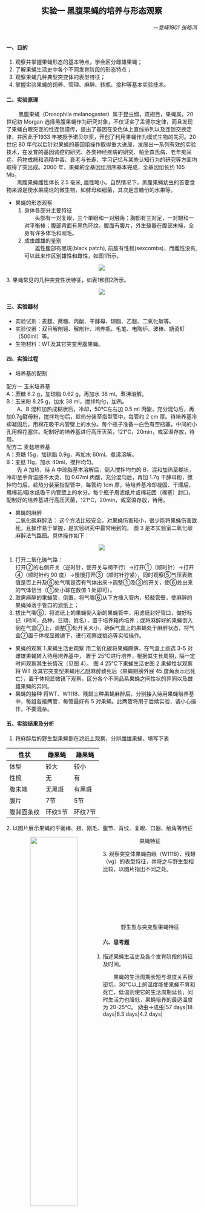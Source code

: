 ## <center> 实验一 黑腹果蝇的培养与形态观察

###### <p align="Right">--登峰1901 张皓鸿
#### 一、目的
1. 观察并掌握果蝇形态的基本特点，学会区分雌雄果蝇；
2. 了解果蝇生活史中各个不同发育阶段的形态特点；
2. 观察果蝇几种典型突变体的表型特征；
2. 掌握实验果蝇的饲养、管理、麻醉、转瓶、接种等基本实验技术。
#### 二、实验原理

&emsp;&emsp; 黑腹果蝇（Drosophila melanogaster）属于昆虫纲，双翅目，果蝇属。20 世纪初 Morgan 选择黑腹果蝇作为研究对象，不仅证实了孟德尔定律，而且发现了果蝇白眼突变的性连锁遗传，提出了基因在染色体上直线排列以及连锁交换定律，并因此于1933 年被授予诺贝尔奖，开创了利用果蝇作为模式生物的先河。20 世纪 80 年代以后针对果蝇的基因组操作取得重大进展，发展出一系列有效的实验技术，在发育的基因调控的研究、各类神经疾病的研究、帕金森氏病、老年痴呆症、药物成瘾和酒精中毒、衰老与长寿、学习记忆与某些认知行为的研究等方面均取得了突出成。2000 年，果蝇的全基因组测序基本完成，全基因组长约 165 Mb。<br>&emsp;&emsp;黑腹果蝇雌性体长 2.5 毫米, 雄性略小。自然情况下，黑腹果蝇幼虫的首要食物来源是使水果腐烂的微生物，如酵母和细菌，其次是含糖份的水果等。
* 果蝇的形态观察
    1. 身体各部分主要特征<br>
&emsp;&emsp;头部有一对复眼，三个单眼和一对触角；胸部有三对足，一对翅和一对平衡棒；腹部背面有黑色环纹，腹面有腹片，外生殖器在腹部末端，全身有许多体毛和刚毛。
    2. 成虫雌雄的鉴别<br>
&emsp;&emsp;雄性腹部有黑斑(black patch), 前肢有性梳(sexcombs)，而雌性没有,可以此来作区别雄性和雌性，如图1所示。
<div align=center>

![](图1.jpg)
</div>
    3. 果蝇常见的几种突变性状特征，如表1和图2所示。

<div align=center>

![](图2.jpg)
</div>

#### 三、实验器材
* 实验试剂：麦麸、蔗糖、丙酸、干酵母、琼脂、乙醚、二氧化碳等。
* 实验仪器：双目解剖镜、解剖针、培养瓶、毛笔、电陶炉、玻棒、搪瓷缸（500ml）等。
* 生物材料：WT及其它突变黑腹果蝇。

#### 四、实验过程

* 培养基的配制

配方一 玉米培养基<br>
A：蔗糖 6.2 g，加琼脂 0.62 g，再加水 38 ml。煮沸溶解。<br>
B：玉米粉 8.25 g，加水 38 ml，搅拌均匀，加热。<br>
&emsp;&emsp;A、B 混和加热成糊状后，冷却，50℃左右加 0.5 ml 丙酸，充分混匀后，再加0.7g酵母粉，搅拌均匀后，趁热分装至指型管中，每管约 2 cm 厚。待培养基冷却凝固后，用棉花吸干内管壁上的水分。每个瓶子准备一白色有空瓶塞，中间的小孔用棉花塞住。配制好的培养基进行高压灭菌，121℃，20min，或室温存放，待用。<br>
配方二 麦麸培养基<br>
A：蔗糖 15g，加琼脂 0.9g，再加水 60ml。煮沸溶解。<br>
B：麦麸 11g，加水 40ml，搅拌均匀。<br>
&emsp;&emsp;先 A 加热，待 A 中琼脂基本溶解后，倒入搅拌均匀的 B，混和加热至糊状，冷却至手背温感不太烫，加 0.67ml 丙酸，充分混匀后，再加 1.7g 干酵母粉，搅拌均匀后，趁热分装至指型管中，每管约 1cm 厚。待培养基冷却凝固、干燥后，用棉花/吸水纸吸干内管壁上的水分。每个瓶子用滤纸片或棉花团（棉塞）封口，配制好的培养基进行高压灭菌，121℃，20min，或室温存放，待用。
* 果蝇的麻醉<br>
二氧化碳麻醉法：
这个方法比较安全，对果蝇伤害较小，很少能将果蝇伤害致死，且操作易于掌握，是实验研究中最常用到的。
图 3 是本实验室二氧化碳麻醉法气路图。具体操作如下：
<div align=center>

![](图3.jpg)
</div>

  1. 打开二氧化碳气路：<br>打开②的右侧开关（逆时针，使开关与阀平行）→打开①（顺时针）→打开④（顺时针约 90 度）→慢慢打开③（顺时针拧紧），同时观察⑤气压表数值是否上升及⑥处气嘴是否有气体出来→调整①及③的开关，使⑥处出来的气体恰当（①处小球在数值 1 处即可）。
  2. 取需麻醉的果蝇管，倒置，将气嘴⑥从下方插入管内，轻敲管壁，使麻醉的果蝇掉落于管口的滤纸上；
  3. 拔出气嘴⑥，将滤纸上的果蝇倒入新的果蝇管中，用滤纸封好管口，做好标记（时间，品种，日期，姓名），置于培养箱内培养；或将麻醉好的果蝇倒入倒在气盒⑦上，调整①处开关大小，确保气盒上的果蝇处于麻醉状态，将气盒⑦置于体视显微镜下，进行观察或挑选等实验操作。
* 果蝇的观察
1.果蝇生活史观察
用二氧化碳将果蝇麻痹，在气盒上挑选 3-5 对雌雄果蝇转入待用培养基中，
置于 25℃进行培养，根据其生长周期，隔一定时间观察其生长情况（见图 4）。
 图 4 25℃下果蝇生活史图
2.果蝇性状观察
将 WT 及其它突变型果蝇用乙醚麻醉致死后（果蝇翅膀外展 45 度角表示已死亡），置于体视显微镜下观察，区分各个不同品系果蝇之间性状的异同以及雌雄果蝇的异同。
* 果蝇的接种
将WT、W1118、残翅三种果蝇麻醉后，分别接入待用果蝇培养基中，每组各接两管，每管最好有 5 对果蝇。此两管将用于后续实验，请小心操作，不要混杂。
#### 五、实验结果及分析
1. 将麻醉后的野生型果蝇倒在滤纸上观察，分辨雌雄果蝇，填写下表
<div align=center>

|性状|雌果蝇|雄果蝇|
|---|-----|-----|
|体型|较大|较小|
|性梳|无|有|
|腹末端|无黑斑|有黑斑|
|腹片|7节|5节|
|腹背面条纹|环纹5节|环纹7节|
</div>
2. 以图片展示果蝇的平衡棒、翅、刚毛、腹节、背纹、复眼、口器、触角等特征
<div align=center>

<img src="白眼.jpg" width="50%" align=Left><img src="观察2.jpg" width="50%" align=Right>果蝇特征
</div>
3. 观察突变体果蝇白眼（W1118）、残翅（vg）的表型特征，并将之与野生型相比较，以图片指出不同之处。
<br><br><br><br><br><br><br><br>
<div align=center>

<img src="白眼.jpg" width="33%" align=Left><img src="野生型.jpg" width="33%" align=Left><img src="残翅.jpg" width="33%" align=Right>
</div>

<center> 野生型与突变型果蝇特征 </center>

#### 六、思考题
1. 描述果蝇生活史及各个发育阶段的特征及时间。

&emsp;&emsp;果蝇的生活周期长短与温度关系很密切。30℃以上的温度能使果蝇不育和死亡，低温则使它的生活周期延长，同时生活力也降低，果蝇培养的最适温度为 20-25℃。
幼虫->成虫|57 days|18 days|6.3 days|4.2 days|
<div align=center>

|   |10°C|15°C|20°C|25°C|
|---|---|---|---|---|
卵->幼虫|---|---|8 days|5 days|
幼虫->成虫|57 days|18 days|6.3 days|4.2 days|
</div>
从表 2 中可以看出，25℃时，从卵到成虫约 10 天；在 25℃时成虫约活 15天。<br>
&emsp;&emsp;卵：羽化后的雌蝇一般在 12 小时后开始交配，两天后才能产卵。卵长 0.5mm，为椭圆形，腹面稍扁平，在背面的前断伸出一对触丝，它能使卵附着在食物(或瓶壁)上，不致深陷到食物中去。<br>
&emsp;&emsp;幼虫：从卵孵化出来后，经过两次蜕皮，发育成三龄幼虫，此时体长可达 4-5mm。肉眼可见其前端稍尖部分为头部，上有一黑色斑点即为口器。口器后面有一对透明的唾液腺，透过体壁可见到一对生殖腺位于躯体后半部上方的两侧，精巢较大，外观上是一明显的黑点，而卵巢则较小，可以此作为鉴别。幼虫活动力强而贪食，它们在培养基上爬行时，留下很多条沟，沟多而且宽时，表明幼虫生长良好。<br>
&emsp;&emsp;蛹：幼虫生活 7-8 天准备化蛹，化蛹前从培养基上爬出，附着在瓶壁上，逐渐形成一梭形的蛹.在蛹前部有两个呼吸孔，后部有尾芽，起初蛹壳颜色淡黄而柔软，以后逐渐硬化，变为深褐色，表明即将羽化了。<br>
&emsp;&emsp;成虫：幼虫在蛹壳内完成成虫体型和器官的分化，最后从蛹壳前端爬出。刚从蛹壳里羽化出来的果蝇虫体比较长，翅膀尚未展开，体表尚未完全几丁质化，故呈半透明的乳白色。透过腹部体壁，可以看到黑色的消化系统。不久，变为短粗圆形，双翅展开。体色加深。如野生型初为浅灰色，然后呈灰褐色。

2. 请举一例说明果蝇作为模式生物在生物学研究领域的应用。

&emsp;&emsp;20世纪70年代克里斯汀·纽斯林-沃尔哈德（Christiane Nüsslein-Volhard）开始研究果蝇的发育基因。她从中得知，卵细胞中的四个基因决定了或是监控了受精卵的发育。1980年她发表了论文“影响黑腹果蝇体节数目和极性的变异”，她也因此获得了1995年的诺贝尔医学奖。
